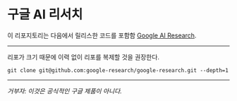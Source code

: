 # 구글 AI 리서치

이 리포지토리는 다음에서 릴리스한 코드를 포함함
[Google AI Research](https://ai.google/research).

---

리포가 크기 때문에 이력 없이 리포를 복제할 것을 권장한다.

```
git clone git@github.com:google-research/google-research.git --depth=1
```

---

*거부자: 이것은 공식적인 구글 제품이 아니다.*
